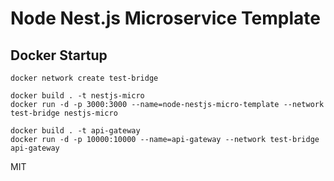 # Node Nest.js Microservice Template

## Docker Startup
```
docker network create test-bridge

docker build . -t nestjs-micro
docker run -d -p 3000:3000 --name=node-nestjs-micro-template --network test-bridge nestjs-micro

docker build . -t api-gateway
docker run -d -p 10000:10000 --name=api-gateway --network test-bridge api-gateway
```

MIT